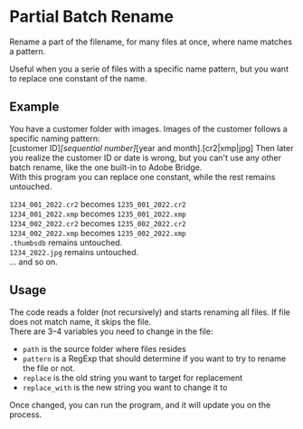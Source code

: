 # Partial Batch Rename
Rename a part of the filename, for many files at once, where name matches a pattern.  

Useful when you a serie of files with a specific name pattern, but you want to replace one constant of the name.

## Example
You have a customer folder with images. Images of the customer follows a specific naming pattern:  
[customer ID]_[sequential number]_[year and month].[cr2|xmp|jpg]
Then later you realize the customer ID or date is wrong, but you can't use any other batch rename, like the one built-in to Adobe Bridge.  
With this program you can replace one constant, while the rest remains untouched.  

`1234_001_2022.cr2` becomes `1235_001_2022.cr2`  
`1234_001_2022.xmp` becomes `1235_001_2022.xmp`  
`1234_002_2022.cr2` becomes `1235_002_2022.cr2`  
`1234_002_2022.xmp` becomes `1235_002_2022.xmp`  
`.thumbsdb` remains untouched.  
`1234_2022.jpg` remains untouched.  
... and so on.  

## Usage
The code reads a folder (not recursively) and starts renaming all files. If file does not match name, it skips the file.  
There are 3–4 variables you need to change in the file:
* `path` is the source folder where files resides
* `pattern` is a RegExp that should determine if you want to try to rename the file or not.
* `replace` is the old string you want to target for replacement
* `replace_with` is the new string you want to change it to

Once changed, you can run the program, and it will update you on the process.
